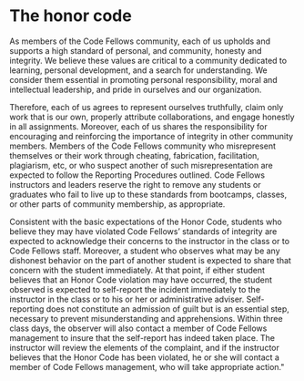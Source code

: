 # The honor code

As members of the Code Fellows community, each of us upholds and supports a high standard of personal, and community, honesty and integrity.  We believe these values are critical to a community dedicated to learning, personal development, and a search for understanding. We consider them essential in promoting personal responsibility, moral and intellectual leadership, and pride in ourselves and our organization.

Therefore, each of us agrees to represent ourselves truthfully, claim only work that is our own, properly attribute collaborations, and engage honestly in all assignments.  Moreover, each of us shares the responsibility for encouraging and reinforcing the importance of integrity in other community members.  Members of the Code Fellows community who misrepresent themselves or their work through cheating, fabrication, facilitation, plagiarism, etc, or who suspect another of such misrepresentation are expected to follow the Reporting Procedures outlined.  Code Fellows instructors and leaders reserve the right to remove any students or graduates who fail to live up to these standards from bootcamps, classes, or other parts of community membership, as appropriate.

Consistent with the basic expectations of the Honor Code, students who believe they may have violated Code Fellows’ standards of integrity are expected to acknowledge their concerns to the instructor in the class or to Code Fellows staff.  Moreover, a student who observes what may be any dishonest behavior on the part of another student is expected to share that concern with the student immediately. At that point, if either student believes that an Honor Code violation may have occurred, the student observed is expected to self-report the incident immediately to the instructor in the class or to his or her or administrative adviser. Self-reporting does not constitute an admission of guilt but is an essential step, necessary to prevent misunderstanding and apprehensions. Within three class days, the observer will also contact a member of Code Fellows management to insure that the self-report has indeed taken place.  The instructor will review the elements of the complaint, and if the instructor believes that the Honor Code has been violated, he or she will contact a member of Code Fellows management, who will take appropriate action."
